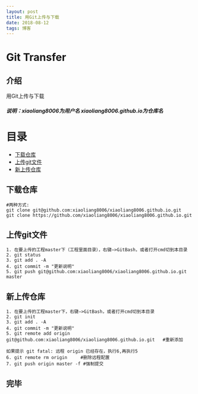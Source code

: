 ```yaml
---
layout: post
title: 用Git上传与下载
date: 2018-08-12 
tags: 博客
---
```


# Git Transfer

## 介绍

用Git上传与下载

#####  说明：xiaoliang8006为用户名   xiaoliang8006.github.io为仓库名 

# 目录


* [下载仓库](#n1)
* [上传git文件](#n2)
* [新上传仓库](#n3)



## <a name="n1"></a>下载仓库
	#两种方式:
	git clone git@github.com:xiaoliang8006/xiaoliang8006.github.io.git
	git clone https://github.com/xiaoliang8006/xiaoliang8006.github.io.git
	

## <a name="n1"></a>上传git文件

	1. 在要上传的工程master下（工程里面目录），右键—>GitBash，或者打开cmd切到本目录
	2. git status
	3. git add . -A
	4. git commit -m "更新说明"
	5. git push git@github.com:xiaoliang8006/xiaoliang8006.github.io.git master

## <a name="n1"></a>新上传仓库
	
	1. 在要上传的工程master下，右键—>GitBash，或者打开cmd切到本目录
	2. git init
	3. git add . -A
	4. git commit -m "更新说明"
	5. git remote add origin git@github.com:xiaoliang8006/xiaoliang8006.github.io.git   #重新添加
	
	如果提示 git fatal: 远程 origin 已经存在，执行6,再执行5
	6. git remote rm origin     #删除远程配置
	7. git push origin master -f #强制提交

## 完毕
